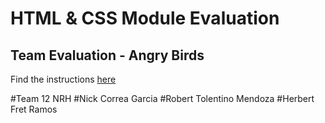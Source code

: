 # HTML & CSS Module Evaluation

## Team Evaluation - Angry Birds

Find the instructions [here](https://school.codeable.la/app/weeks/2/lessons/c30fa903211a498ba2b3638b6900c87f)

#Team 12 NRH
#Nick Correa Garcia
#Robert Tolentino Mendoza
#Herbert Fret Ramos
